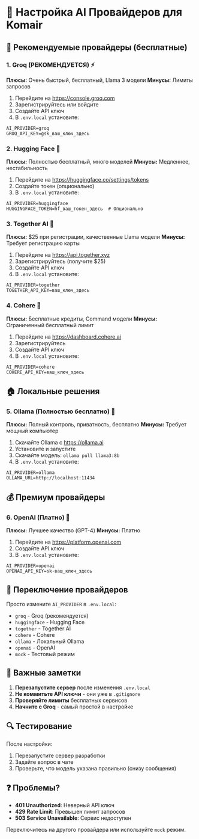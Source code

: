 # 🤖 Настройка AI Провайдеров для Komair

## 🚀 Рекомендуемые провайдеры (бесплатные)

### 1. Groq (РЕКОМЕНДУЕТСЯ) ⚡
**Плюсы:** Очень быстрый, бесплатный, Llama 3 модели
**Минусы:** Лимиты запросов

1. Перейдите на https://console.groq.com
2. Зарегистрируйтесь или войдите
3. Создайте API ключ
4. В `.env.local` установите:
```env
AI_PROVIDER=groq
GROQ_API_KEY=gsk_ваш_ключ_здесь
```

### 2. Hugging Face 🤗
**Плюсы:** Полностью бесплатный, много моделей
**Минусы:** Медленнее, нестабильность

1. Перейдите на https://huggingface.co/settings/tokens
2. Создайте токен (опционально)
3. В `.env.local` установите:
```env
AI_PROVIDER=huggingface
HUGGINGFACE_TOKEN=hf_ваш_токен_здесь  # Опционально
```

### 3. Together AI 🦙
**Плюсы:** $25 при регистрации, качественные Llama модели
**Минусы:** Требует регистрацию карты

1. Перейдите на https://api.together.xyz
2. Зарегистрируйтесь (получите $25)
3. Создайте API ключ
4. В `.env.local` установите:
```env
AI_PROVIDER=together
TOGETHER_API_KEY=ваш_ключ_здесь
```

### 4. Cohere 🔮
**Плюсы:** Бесплатные кредиты, Command модели
**Минусы:** Ограниченный бесплатный лимит

1. Перейдите на https://dashboard.cohere.ai
2. Зарегистрируйтесь
3. Создайте API ключ
4. В `.env.local` установите:
```env
AI_PROVIDER=cohere
COHERE_API_KEY=ваш_ключ_здесь
```

## 🏠 Локальные решения

### 5. Ollama (Полностью бесплатно) 🦙
**Плюсы:** Полный контроль, приватность, бесплатно
**Минусы:** Требует мощный компьютер

1. Скачайте Ollama с https://ollama.ai
2. Установите и запустите
3. Скачайте модель: `ollama pull llama3:8b`
4. В `.env.local` установите:
```env
AI_PROVIDER=ollama
OLLAMA_URL=http://localhost:11434
```

## 💰 Премиум провайдеры

### 6. OpenAI (Платно) 🧠
**Плюсы:** Лучшее качество (GPT-4)
**Минусы:** Платно

1. Перейдите на https://platform.openai.com
2. Создайте API ключ
3. В `.env.local` установите:
```env
AI_PROVIDER=openai
OPENAI_API_KEY=sk-ваш_ключ_здесь
```

## 🔧 Переключение провайдеров

Просто измените `AI_PROVIDER` в `.env.local`:
- `groq` - Groq (рекомендуется)
- `huggingface` - Hugging Face
- `together` - Together AI  
- `cohere` - Cohere
- `ollama` - Локальный Ollama
- `openai` - OpenAI
- `mock` - Тестовый режим

## 🚨 Важные заметки

1. **Перезапустите сервер** после изменения `.env.local`
2. **Не коммитьте API ключи** - они уже в `.gitignore`
3. **Проверяйте лимиты** бесплатных сервисов
4. **Начните с Groq** - самый простой в настройке

## 🔍 Тестирование

После настройки:
1. Перезапустите сервер разработки
2. Задайте вопрос в чате
3. Проверьте, что модель указана правильно (снизу сообщения)

## ❓ Проблемы?

- **401 Unauthorized**: Неверный API ключ
- **429 Rate Limit**: Превышен лимит запросов
- **503 Service Unavailable**: Сервис недоступен

Переключитесь на другого провайдера или используйте `mock` режим.